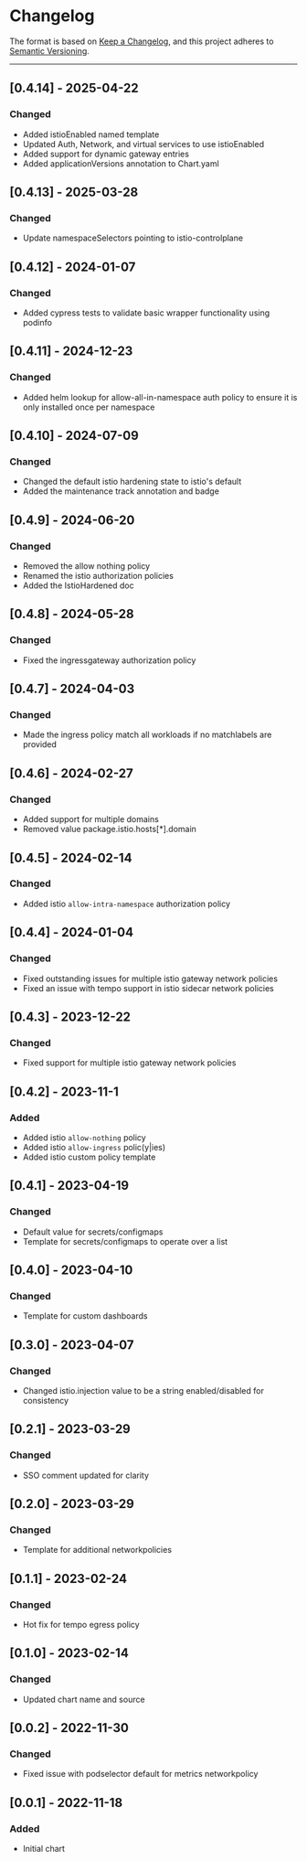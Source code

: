 # Changelog

The format is based on [Keep a Changelog](https://keepachangelog.com/en/1.0.0/), and this project adheres to [Semantic Versioning](https://semver.org/spec/v2.0.0.html).

---
## [0.4.14] - 2025-04-22

### Changed

- Added istioEnabled named template
- Updated Auth, Network, and virtual services to use istioEnabled
- Added support for dynamic gateway entries
- Added applicationVersions annotation to Chart.yaml

## [0.4.13] - 2025-03-28

### Changed

- Update namespaceSelectors pointing to istio-controlplane

## [0.4.12] - 2024-01-07

### Changed

- Added cypress tests to validate basic wrapper functionality using podinfo

## [0.4.11] - 2024-12-23

### Changed

- Added helm lookup for allow-all-in-namespace auth policy to ensure it is only installed once per namespace

## [0.4.10] - 2024-07-09

### Changed

- Changed the default istio hardening state to istio's default
- Added the maintenance track annotation and badge

## [0.4.9] - 2024-06-20

### Changed

- Removed the allow nothing policy
- Renamed the istio authorization policies
- Added the IstioHardened doc

## [0.4.8] - 2024-05-28

### Changed

- Fixed the ingressgateway authorization policy

## [0.4.7] - 2024-04-03

### Changed

- Made the ingress policy match all workloads if no matchlabels are provided

## [0.4.6] - 2024-02-27

### Changed

- Added support for multiple domains
- Removed value package.istio.hosts[*].domain

## [0.4.5] - 2024-02-14

### Changed

- Added istio `allow-intra-namespace` authorization policy

## [0.4.4] - 2024-01-04

### Changed

- Fixed outstanding issues for multiple istio gateway network policies
- Fixed an issue with tempo support in istio sidecar network policies

## [0.4.3] - 2023-12-22

### Changed

- Fixed support for multiple istio gateway network policies

## [0.4.2] - 2023-11-1

### Added

- Added istio `allow-nothing` policy
- Added istio `allow-ingress` polic(y|ies)
- Added istio custom policy template

## [0.4.1] - 2023-04-19

### Changed

- Default value for secrets/configmaps
- Template for secrets/configmaps to operate over a list

## [0.4.0] - 2023-04-10

### Changed

- Template for custom dashboards

## [0.3.0] - 2023-04-07

### Changed

- Changed istio.injection value to be a string enabled/disabled for consistency

## [0.2.1] - 2023-03-29

### Changed

- SSO comment updated for clarity

## [0.2.0] - 2023-03-29

### Changed

- Template for additional networkpolicies

## [0.1.1] - 2023-02-24

### Changed

- Hot fix for tempo egress policy

## [0.1.0] - 2023-02-14

### Changed

- Updated chart name and source

## [0.0.2] - 2022-11-30

### Changed

- Fixed issue with podselector default for metrics networkpolicy

## [0.0.1] - 2022-11-18

### Added

- Initial chart

